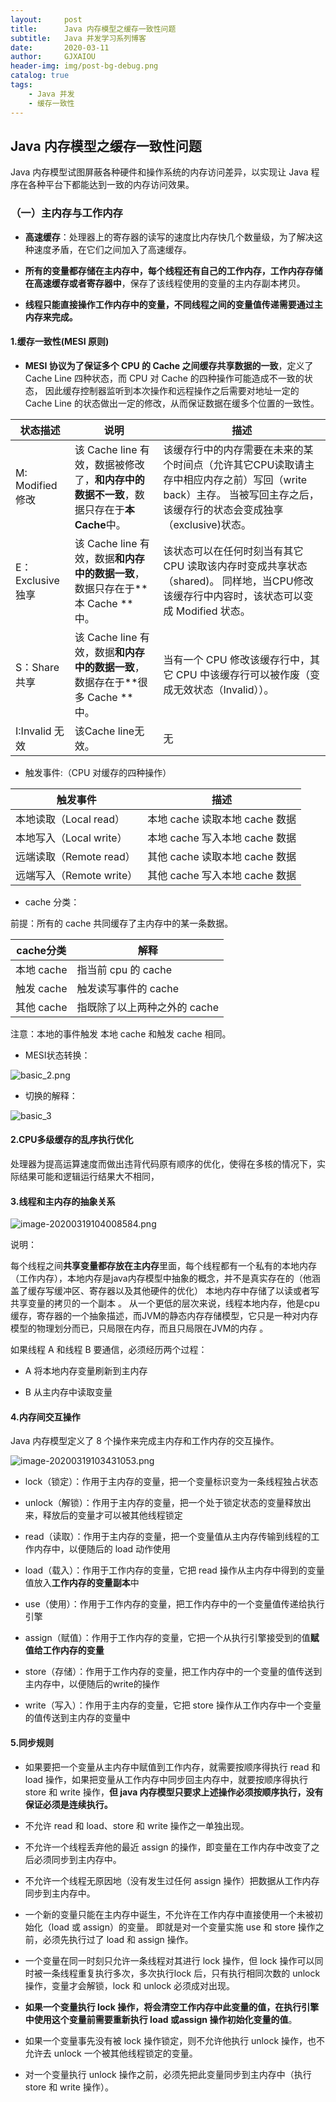 ```yaml
---
layout:     post
title:      Java 内存模型之缓存一致性问题
subtitle:   Java 并发学习系列博客
date:       2020-03-11
author:     GJXAIOU 
header-img: img/post-bg-debug.png
catalog: true
tags:
    - Java 并发
    - 缓存一致性
---
```


## Java 内存模型之缓存一致性问题

Java 内存模型试图屏蔽各种硬件和操作系统的内存访问差异，以实现让 Java 程序在各种平台下都能达到一致的内存访问效果。

### （一）主内存与工作内存

- **高速缓存**：处理器上的寄存器的读写的速度比内存快几个数量级，为了解决这种速度矛盾，在它们之间加入了高速缓存。

- **所有的变量都存储在主内存中，每个线程还有自己的工作内存，工作内存存储在高速缓存或者寄存器中**，保存了该线程使用的变量的主内存副本拷贝。

- **线程只能直接操作工作内存中的变量，不同线程之间的变量值传递需要通过主内存来完成。**

#### 1.缓存一致性(MESI 原则)

- **MESI 协议为了保证多个 CPU 的 Cache 之间缓存共享数据的一致**，定义了 Cache Line 四种状态，而 CPU 对 Cache 的四种操作可能造成不一致的状态， 因此缓存控制器监听到本次操作和远程操作之后需要对地址一定的 Cache Line 的状态做出一定的修改，从而保证数据在缓多个位置的一致性。


| 状态描述          | 说明                                                         | 描述                                                         |
| ----------------- | ------------------------------------------------------------ | ------------------------------------------------------------ |
| M: Modified 修改  | 该 Cache line 有效，数据被修改了，**和内存中的数据不一致**，数据只存在于**本 Cache**中。 | 该缓存行中的内存需要在未来的某个时间点（允许其它CPU读取请主存中相应内存之前）写回（write back）主存。 当被写回主存之后，该缓存行的状态会变成独享（exclusive)状态。 |
| E：Exclusive 独享 | 该 Cache line 有效，数据**和内存中的数据一致**，数据只存在于**本 Cache **中。 | 该状态可以在任何时刻当有其它 CPU 读取该内存时变成共享状态（shared)。 同样地，当CPU修改该缓存行中内容时，该状态可以变成 Modified 状态。 |
| S：Share 共享     | 该 Cache line 有效，数据**和内存中的数据一致**，数据存在于**很多 Cache **中。 | 当有一个 CPU 修改该缓存行中，其它 CPU 中该缓存行可以被作废（变成无效状态（Invalid））。 |
| I:Invalid 无效    | 该Cache line无效。                                           | 无                                                           |

* 触发事件:（CPU 对缓存的四种操作）

| 触发事件                 | 描述                           |
| ------------------------ | ------------------------------ |
| 本地读取（Local read）   | 本地 cache 读取本地 cache 数据 |
| 本地写入（Local write）  | 本地 cache 写入本地 cache 数据 |
| 远端读取（Remote read）  | 其他 cache 读取本地 cache 数据 |
| 远端写入（Remote write） | 其他 cache 写入本地 cache 数据 |

* cache 分类：

前提：所有的 cache 共同缓存了主内存中的某一条数据。

| cache分类  | 解释                         |
| ---------- | ---------------------------- |
| 本地 cache | 指当前 cpu 的 cache          |
| 触发 cache | 触发读写事件的 cache         |
| 其他 cache | 指既除了以上两种之外的 cache |

注意：本地的事件触发 本地 cache 和触发 cache 相同。


* MESI状态转换：

![basic_2.png](https://i.loli.net/2020/03/19/Nm2cBGPewr15Szo.png)

* 切换的解释：

![basic_3](![basic_3.png](https://i.loli.net/2020/03/19/loCVtZhgnzqaJX1.png))



#### 2.CPU多级缓存的乱序执行优化

处理器为提高运算速度而做出违背代码原有顺序的优化，使得在多核的情况下，实际结果可能和逻辑运行结果大不相同，



#### 3.**线程和主内存的抽象关系**

![image-20200319104008584.png](https://i.loli.net/2020/03/19/M7IOBiKVlPvCf5x.png)

说明：

每个线程之间**共享变量都存放在主内存**里面，每个线程都有一个私有的本地内存 （工作内存），本地内存是java内存模型中抽象的概念，并不是真实存在的（他涵盖了缓存写缓冲区、寄存器以及其他硬件的优化） 本地内存中存储了以读或者写共享变量的拷贝的一个副本 。
从一个更低的层次来说，线程本地内存，他是cpu缓存，寄存器的一个抽象描述，而JVM的静态内存存储模型，它只是一种对内存模型的物理划分而已，只局限在内存，而且只局限在JVM的内存 。

如果线程 A 和线程 B 要通信，必须经历两个过程： 

- A 将本地内存变量刷新到主内存 

- B 从主内存中读取变量 



#### 4.内存间交互操作

Java 内存模型定义了 8 个操作来完成主内存和工作内存的交互操作。

![image-20200319103431053.png](https://i.loli.net/2020/03/19/NzL2RFw3PApxmJW.png)

- lock（锁定）：作用于主内存的变量，把一个变量标识变为一条线程独占状态
- unlock（解锁）：作用于主内存的变量，把一个处于锁定状态的变量释放出来，释放后的变量才可以被其他线程锁定
- read（读取）：作用于主内存的变量，把一个变量值从主内存传输到线程的工作内存中，以便随后的 load 动作使用

- load（载入）：作用于工作内存的变量，它把 read 操作从主内存中得到的变量值放入**工作内存的变量副本**中
- use（使用）：作用于工作内存的变量，把工作内存中的一个变量值传递给执行引擎
- assign（赋值）：作用于工作内存的变量，它把一个从执行引擎接受到的值**赋值给工作内存的变量**
- store（存储）：作用于工作内存的变量，把工作内存中的一个变量的值传送到主内存中，以便随后的write的操作
- write（写入）：作用于主内存的变量，它把 store 操作从工作内存中一个变量的值传送到主内存的变量中

#### **5.同步规则**

- 如果要把一个变量从主内存中赋值到工作内存，就需要按顺序得执行 read 和 load 操作，如果把变量从工作内存中同步回主内存中，就要按顺序得执行 store 和 write 操作，**但 java 内存模型只要求上述操作必须按顺序执行，没有保证必须是连续执行。**

- 不允许 read 和 load、store 和 write 操作之一单独出现。

- 不允许一个线程丢弃他的最近 assign 的操作，即变量在工作内存中改变了之后必须同步到主内存中。

- 不允许一个线程无原因地（没有发生过任何 assign 操作）把数据从工作内存同步到主内存中。

- 一个新的变量只能在主内存中诞生，不允许在工作内存中直接使用一个未被初始化（load 或 assign）的变量。
    即就是对一个变量实施 use 和 store 操作之前，必须先执行过了 load 和 assign 操作。

- 一个变量在同一时刻只允许一条线程对其进行 lock 操作，但 lock 操作可以同时被一条线程重复执行多次，多次执行lock 后，只有执行相同次数的 unlock 操作，变量才会解锁，lock 和 unlock 必须成对出现。

- **如果一个变量执行 lock 操作，将会清空工作内存中此变量的值，在执行引擎中使用这个变量前需要重新执行 load 或assign 操作初始化变量的值**。

- 如果一个变量事先没有被 lock 操作锁定，则不允许他执行 unlock 操作，也不允许去 unlock 一个被其他线程锁定的变量。

- 对一个变量执行 unlock 操作之前，必须先把此变量同步到主内存中（执行 store 和 write 操作）。


